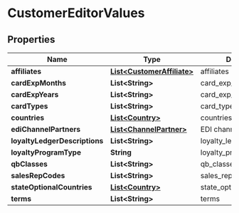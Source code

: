 

# CustomerEditorValues


## Properties

| Name | Type | Description | Notes |
|------------ | ------------- | ------------- | -------------|
|**affiliates** | [**List&lt;CustomerAffiliate&gt;**](CustomerAffiliate.md) | affiliates |  [optional] |
|**cardExpMonths** | **List&lt;String&gt;** | card_exp_months |  [optional] |
|**cardExpYears** | **List&lt;String&gt;** | card_exp_years |  [optional] |
|**cardTypes** | **List&lt;String&gt;** | card_types |  [optional] |
|**countries** | [**List&lt;Country&gt;**](Country.md) | countries |  [optional] |
|**ediChannelPartners** | [**List&lt;ChannelPartner&gt;**](ChannelPartner.md) | EDI channel partners |  [optional] |
|**loyaltyLedgerDescriptions** | **List&lt;String&gt;** | loyalty_ledger_descriptions |  [optional] |
|**loyaltyProgramType** | **String** | loyalty_program_type |  [optional] |
|**qbClasses** | **List&lt;String&gt;** | qb_classes |  [optional] |
|**salesRepCodes** | **List&lt;String&gt;** | sales_rep_codes |  [optional] |
|**stateOptionalCountries** | [**List&lt;Country&gt;**](Country.md) | state_optional_countries |  [optional] |
|**terms** | **List&lt;String&gt;** | terms |  [optional] |



